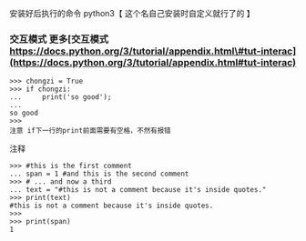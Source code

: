 安装好后执行的命令 python3【 这个名自己安装时自定义就行了的 】

### 交互模式 更多[交互模式 https://docs.python.org/3/tutorial/appendix.html\#tut-interac](https://docs.python.org/3/tutorial/appendix.html#tut-interac)

```
>>> chongzi = True
>>> if chongzi:
...     print('so good');
...
so good
>>>
注意 if下一行的print前面需要有空格，不然有报错
```

注释

```
>>> #this is the first comment
... span = 1 #and this is the second comment
>>> # ... and now a third
... text = "#this is not a comment because it's inside quotes."
>>> print(text)
#this is not a comment because it's inside quotes.
>>>
>>> print(span)
1

```



